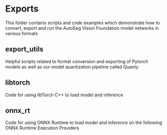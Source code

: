 # Exports
This folder contains scripts and code examples which demonstrate how to convert, export and run the AutoSeg Vision Foundation model networks in various formats

## export_utils
Helpful scripts related to format conversion and exporting of Pytorch models as well as our model quantization pipeline called Quanty

## libtorch
Code for using libTorch C++ to load model and inference

## onnx_rt
Code for using ONNX Runtime to load model and inference on the following ONNX Runtime Execution Providers
